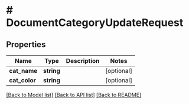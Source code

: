 # # DocumentCategoryUpdateRequest

## Properties

Name | Type | Description | Notes
------------ | ------------- | ------------- | -------------
**cat_name** | **string** |  | [optional]
**cat_color** | **string** |  | [optional]

[[Back to Model list]](../../README.md#models) [[Back to API list]](../../README.md#endpoints) [[Back to README]](../../README.md)
